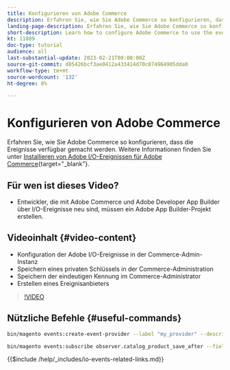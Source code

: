 ```yaml
---
title: Konfigurieren von Adobe Commerce
description: Erfahren Sie, wie Sie Adobe Commerce so konfigurieren, dass Ereignisse in Adobe Developer App Builder verwendet werden können.
landing-page-description: Erfahren Sie, wie Sie Adobe Commerce so konfigurieren, dass der Ereignismechanismus für die Verwendung durch Adobe Developer App Builder verwendet wird.
short-description: Learn how to configure Adobe Commerce to use the event mechanism for consumption by Adobe Developer App Builder.
kt: 11889
doc-type: tutorial
audience: all
last-substantial-update: 2023-02-21T00:00:00Z
source-git-commit: d85426bcf3ae0412a433414d70c874964905dda0
workflow-type: tm+mt
source-wordcount: '132'
ht-degree: 0%

---
```



# Konfigurieren von Adobe Commerce

Erfahren Sie, wie Sie Adobe Commerce so konfigurieren, dass die Ereignisse verfügbar gemacht werden. Weitere Informationen finden Sie unter [Installieren von Adobe I/O-Ereignissen für Adobe Commerce](https://developer.adobe.com/commerce/events/get-started/installation/){target="_blank"}.

## Für wen ist dieses Video?

* Entwickler, die mit Adobe Commerce und Adobe Developer App Builder über I/O-Ereignisse neu sind, müssen ein Adobe App Builder-Projekt erstellen.

## Videoinhalt {#video-content}

* Konfiguration der Adobe I/O-Ereignisse in der Commerce-Admin-Instanz
* Speichern eines privaten Schlüssels in der Commerce-Administration
* Speichern der eindeutigen Kennung im Commerce-Administrator
* Erstellen eines Ereignisanbieters

>[!VIDEO](https://video.tv.adobe.com/v/3415799?quality=12&learn=on)

## Nützliche Befehle {#useful-commands}

```bash
bin/magento events:create-event-provider --label "my_provider" --description "Provides out-of-process extensibility for Adobe Commerce"

bin/magento events:subscribe observer.catalog_product_save_after --fields=name --fields=price
```

{{$include /help/_includes/io-events-related-links.md}}

